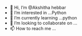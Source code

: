 - 👋 Hi, I’m @Akshitha hebbar
- 👀 I’m interested in ...Python 
- 🌱 I’m currently learning ...python
- 💞️ I’m looking to collaborate on ...
- 📫 How to reach me ...

<!---
Akshithaa5/Akshithaa5 is a ✨ special ✨ repository because its `README.md` (this file) appears on your GitHub profile.
You can click the Preview link to take a look at your changes.
--->
